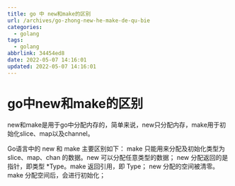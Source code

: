 ```yaml
---
title: go 中 new和make的区别
url: /archives/go-zhong-new-he-make-de-qu-bie
categories:
  - golang
tags:
  - golang
abbrlink: 34454ed8
date: 2022-05-07 14:16:01
updated: 2022-05-07 14:16:01
---
```


# go中new和make的区别

new和make是用于go中分配内存的，简单来说，new只分配内存，make用于初始化slice、map以及channel。

Go语言中的 new 和 make 主要区别如下：
make 只能用来分配及初始化类型为 slice、map、chan 的数据。new 可以分配任意类型的数据；
new 分配返回的是指针，即类型 *Type。make 返回引用，即 Type；
new 分配的空间被清零。make 分配空间后，会进行初始化；
